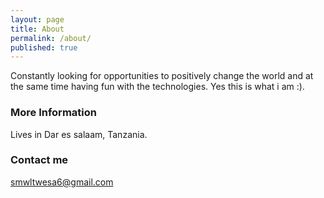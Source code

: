 ```yaml
---
layout: page
title: About
permalink: /about/
published: true
---
```



Constantly looking for opportunities to positively change the world and at the same time having fun with the technologies. Yes this is what i am :).

### More Information
Lives in Dar es salaam, Tanzania. 


### Contact me

[smwltwesa6@gmail.com](mailto:smwltwesa6@gmail.com)
